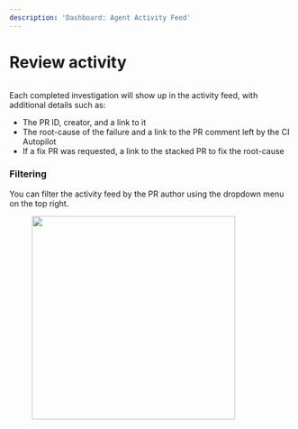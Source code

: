 ```yaml
---
description: 'Dashboard: Agent Activity Feed'
---
```


# Review activity

<figure><img src="../../.gitbook/assets/Screenshot 2025-09-11 at 3.44.44 PM.png" alt=""><figcaption></figcaption></figure>



Each completed investigation will show up in the activity feed, with additional details such as:

* The PR ID, creator, and a link to it
* The root-cause of the failure and a link to the PR comment left by the CI Autopilot
* If a fix PR was requested, a link to the stacked PR to fix the root-cause



### Filtering

You can filter the activity feed by the PR author using the dropdown menu on the top right.

<figure><img src="../../.gitbook/assets/Screenshot 2025-09-10 at 4.22.11 PM.png" alt="" width="361"><figcaption></figcaption></figure>

